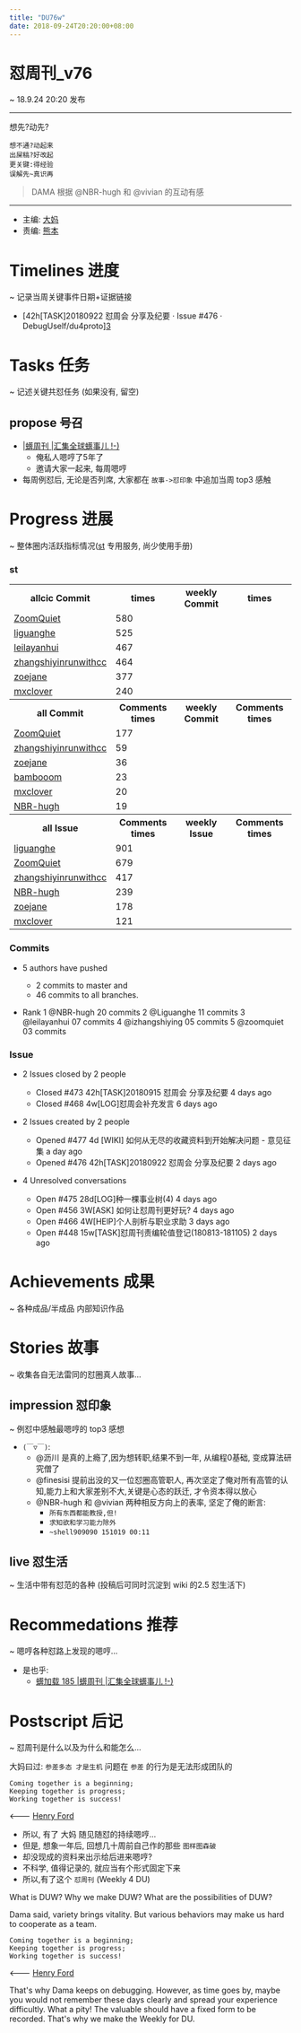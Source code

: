 ```yaml
---
title: "DU76w"
date: 2018-09-24T20:20:00+08:00
---
```


# 怼周刊\_v76
\~ 18.9.24 20:20 发布

---- 

想先?动先?

	想不通?动起来
	出屎稿?好改起
	更关键:得经验
	误解先~真识再

> DAMA 根据 @NBR-hugh 和 @vivian 的互动有感

---- 

- 主编: [大妈][1]
- 责编: [熊本][2]


# Timelines 进度
\~ 记录当周关键事件日期+证据链接

- [42h\[TASK]20180922 怼周会 分享及纪要 · Issue #476 · DebugUself/du4proto][3]

# Tasks 任务
\~ 记述关键共怼任务 (如果没有, 留空)

## propose 号召

- [|蠎周刊 |汇集全球蠎事儿 !-)][4]
	+ 俺私人嗯哼了5年了
	+ 邀请大家一起来, 每周嗯哼
- 每周例怼后, 无论是否列席, 大家都在 `故事->怼印象` 中追加当周 top3 感触


# Progress 进展
\~ 整体圈内活跃指标情况([st][5] 专用服务, 尚少使用手册)

### st

<table>
<tr><th>allcic Commit</th><th> times</th><th>weekly Commit</th><th> times</th></tr>
<tr><td>
                    <a href='http://github.com/ZoomQuiet'>ZoomQuiet</a></td><td>580</td>
                <td>
                    <a href='#'></a></td><td></td>
                    
<tr><td>
                    <a href='http://github.com/liguanghe'>liguanghe</a></td><td>525</td>
                <td>
                    <a href='#'></a></td><td></td>
                    
<tr><td>
                    <a href='http://github.com/leilayanhui'>leilayanhui</a></td><td>467</td>
                <td>
                    <a href='#'></a></td><td></td>
                    
<tr><td>
                    <a href='http://github.com/zhangshiyinrunwithcc'>zhangshiyinrunwithcc</a></td><td>464</td>
                <td>
                    <a href='#'></a></td><td></td>
                    
<tr><td>
                    <a href='http://github.com/zoejane'>zoejane</a></td><td>377</td>
                <td>
                    <a href='#'></a></td><td></td>
                    
<tr><td>
                    <a href='http://github.com/mxclover'>mxclover</a></td><td>240</td>
                <td>
                    <a href='#'></a></td><td></td>
                    
<tr><th>all Commit </th><th>Comments times</th><th>weekly Commit</th><th>Comments times</th></tr>
<tr><td>
                    <a href='http://github.com/ZoomQuiet'>ZoomQuiet</a></td><td>177</td>
                <td>
                    <a href='#'></a></td><td></td>
                    
<tr><td>
                    <a href='http://github.com/zhangshiyinrunwithcc'>zhangshiyinrunwithcc</a></td><td>59</td>
                <td>
                    <a href='#'></a></td><td></td>
                    
<tr><td>
                    <a href='http://github.com/zoejane'>zoejane</a></td><td>36</td>
                <td>
                    <a href='#'></a></td><td></td>
                    
<tr><td>
                    <a href='http://github.com/bambooom'>bambooom</a></td><td>23</td>
                <td>
                    <a href='#'></a></td><td></td>
                    
<tr><td>
                    <a href='http://github.com/mxclover'>mxclover</a></td><td>20</td>
                <td>
                    <a href='#'></a></td><td></td>
                    
<tr><td>
                    <a href='http://github.com/NBR-hugh'>NBR-hugh</a></td><td>19</td>
                <td>
                    <a href='#'></a></td><td></td>
                    
<tr><th>all Issue </th><th>Comments times</th><th>weekly Issue</th><th>Comments times</th></tr>
<tr><td>
                    <a href='http://github.com/liguanghe'>liguanghe</a></td><td>901</td>
                <td>
                    <a href='#'></a></td><td></td>
                    
<tr><td>
                    <a href='http://github.com/ZoomQuiet'>ZoomQuiet</a></td><td>679</td>
                <td>
                    <a href='#'></a></td><td></td>
                    
<tr><td>
                    <a href='http://github.com/zhangshiyinrunwithcc'>zhangshiyinrunwithcc</a></td><td>417</td>
                <td>
                    <a href='#'></a></td><td></td>
                    
<tr><td>
                    <a href='http://github.com/NBR-hugh'>NBR-hugh</a></td><td>239</td>
                <td>
                    <a href='#'></a></td><td></td>
                    
<tr><td>
                    <a href='http://github.com/zoejane'>zoejane</a></td><td>178</td>
                <td>
                    <a href='#'></a></td><td></td>
                    
<tr><td>
                    <a href='http://github.com/mxclover'>mxclover</a></td><td>121</td>
                <td>
                    <a href='#'></a></td><td></td>
                    
</table>

### Commits

- 5 authors have pushed 
	- 2 commits to master and 
	- 46 commits to all branches.

- Rank
	 1 @NBR-hugh         20 commits
	 2 @Liguanghe        11 commits
	 3 @leilayanhui      07 commits
	 4 @izhangshiying    05 commits
	 5 @zoomquiet        03 commits

### Issue
- 2 Issues closed by 2 people 
	- Closed #473 42h[TASK]20180915 怼周会 分享及纪要 4 days ago
	- Closed #468 4w[LOG]怼周会补充发言 6 days ago

- 2 Issues created by 2 people
	- Opened #477 4d [WIKI] 如何从无尽的收藏资料到开始解决问题 - 意见征集 a day ago
	- Opened #476 42h[TASK]20180922 怼周会 分享及纪要 2 days ago

- 4 Unresolved conversations
	- Open #475 28d[LOG]种一棵事业树(4) 4 days ago
	- Open #456 3W[ASK] 如何让怼周刊更好玩? 4 days ago
	- Open #466 4W[HElP]个人剖析与职业求助 3 days ago
	- Open #448 15w[TASK]怼周刊责编轮值登记(180813-181105) 2 days ago

# Achievements 成果
\~ 各种成品/半成品 内部知识作品

# Stories 故事
\~ 收集各自无法雷同的怼圈真人故事...

## impression 怼印象
\~ 例怼中感触最嗯哼的 top3 感想

- `(￣▽￣)`:
	+ @沥川 是真的上瘾了,因为想转职,结果不到一年, 从编程0基础, 变成算法研究僧了
	+ @finesisi 提前出没的又一位怼圈高管职人, 再次坚定了俺对所有高管的认知,能力上和大家差别不大,关键是心态的跃迁, 才令资本得以放心
	+ @NBR-hugh 和 @vivian 两种相反方向上的表率, 坚定了俺的断言: 
		* `所有东西都能教授,但!`
		* `求知欲和学习能力除外`
		* `~shell909090 151019 00:11`

## live 怼生活
\~ 生活中带有怼范的各种 (投稿后可同时沉淀到 wiki 的2.5 怼生活下)




# Recommedations 推荐
\~ 嗯哼各种怼路上发现的嗯哼...

- 是也乎:
	+ [蠎加载 185 |蠎周刊 |汇集全球蠎事儿 !-)][6]


# Postscript 后记
\~ 怼周刊是什么以及为什么和能怎么...

大妈曰过: `参差多态 才是生机`
问题在 `参差` 的行为是无法形成团队的

	Coming together is a beginning; 
	Keeping together is progress; 
	Working together is success!

\<--- [Henry Ford][7]

- 所以, 有了 大妈 随见随怼的持续嗯哼...
- 但是, 想象一年后, 回想几十周前自己作的那些 `图样图森破` 
- 却没现成的资料来出示给后进来嗯哼?
- 不科学, 值得记录的, 就应当有个形式固定下来
- 所以,有了这个 `怼周刊` (Weekly 4 DU)

What is DUW?
Why we make DUW?
What are the possibilities of DUW?

Dama said, variety brings vitality.
But various behaviors may make us hard to cooperate as a team.

	Coming together is a beginning; 
	Keeping together is progress; 
	Working together is success!

\<--- [Henry Ford][8]

That's why Dama keeps on debugging.
However, as time goes by, maybe you would not remember these days clearly and spread your experience difficultly.
What a pity!
The valuable should have a fixed form to be recorded.
That's why we make the Weekly for DU.

[1]:	http://du.zoomquiet.io/2014-02/ac0-zq/
[2]:	http://du.zoomquiet.io/2018-02/about-bear/
[3]:	https://github.com/DebugUself/du4proto/issues/476
[4]:	http://weekly.pychina.org/archives.html
[5]:	https://github.com/DebugUself/du4proto/tree/DU_tools/st
[6]:	http://weekly.pychina.org/importpython/importpython-185.html
[7]:	https://www.brainyquote.com/quotes/quotes/h/henryford121997.html
[8]:	https://www.brainyquote.com/quotes/quotes/h/henryford121997.html